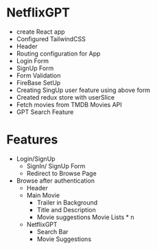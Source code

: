 
# NetflixGPT
  - create React app
  - Configured TailwindCSS
  - Header
  - Routing configuration for App
  - Login Form 
  - SignUp Form
  - Form Validation
  - FireBase SetUp
  - Creating SingUp user feature using above form
  - Created redux store with userSlice
  - Fetch movies from TMDB Movies API
  - GPT Search Feature
# Features
  - Login/SignUp
    - SignIn/ SignUp Form
    - Redirect to Browse Page
  - Browse after authentication
    - Header
    - Main Movie
        - Trailer in Background
        - Title and Description
        - Movie suggestions
            Movie Lists * n
    - NetflixGPT
        - Search Bar
        - Movie Suggestions